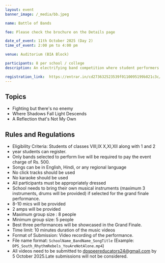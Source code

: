 ```yaml
---
layout: event
banner_image: /_media/bb.jpeg

name: Battle of Bands

fee: Please check the brochure on the Details page

date_of_event: 11th October 2025 (Day 2)
time_of_event: 2:00 pm to 4:00 pm

venue: Auditorium (BIA Block)

participants: 8 per school / college
description: An electrifying band competition where student performers channel the power of music to express emotion, defiance, courage, and reflection. Bands will be judged on originality, musicality, stage presence, and alignment with the event’s expressive themes. It's not just about the sound - it's about the story behind it.

registration_link:  https://entrar.in/cd273632523539f0110095199b821c3c/onlineRegistrationConclave/3
---
```


## Topics
- Fighting but there's no enemy
- Where Shadows Fall Light Descends
- A Reflection that's Not My Own


## Rules and Regulations
- Eligibility Criteria: Students of classes VIII,IX X,XI,XII along with 1 and 2
- year students can register.
- Only bands selected to perform live will be required to pay the event charge of Rs. 500.
- Songs can be in English, Hindi, or any regional language
- No click tracks should be used
- No karaoke should be used
- All participants must be appropriately dressed
- School needs to bring their own musical instruments (maximum 3 instruments, drums will be provided) if selected for the grand finale performance.
- 8-10 mics will be provided
- 2 amps will be provided
- Maximum group size : 8 people
- Minimum group size: 5 people
- Best three performances will be showcased in the Grand Finale.
- Time limit: 10 minutes duration of the music videos
- Format of Submission: Video recording of the performance.
- File name format: `SchoolName_BandName_SongTitle` (Example: `DPS_South_RhythmRebels_YouAreNotAlone.mp4`)
- All videos need to be submitted to dpspeereducators24@gmail.com by 5 October 2025.Late submissions will not be considered.
